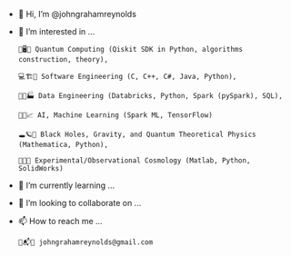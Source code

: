 - 👋 Hi, I’m @johngrahamreynolds
- 👀 I’m interested in ...  

      🔬🖥🤏 Quantum Computing (Qiskit SDK in Python, algorithms construction, theory), 
      
      💻🏗🎢 Software Engineering (C, C++, C#, Java, Python), 
      
      🐍🧮🏭 Data Engineering (Databricks, Python, Spark (pySpark), SQL),
      
      🧠🤖📈 AI, Machine Learning (Spark ML, TensorFlow)
      
      🕳🪐🔮 Black Holes, Gravity, and Quantum Theoretical Physics (Mathematica, Python), 
      
      📡🌌🔭 Experimental/Observational Cosmology (Matlab, Python, SolidWorks)
      
- 🌱 I’m currently learning ...
- 💞️ I’m looking to collaborate on ...
- 📫 How to reach me ...
      
      📩📬📧 johngrahamreynolds@gmail.com


